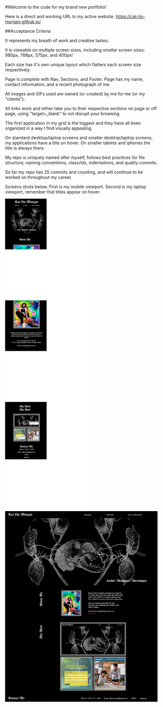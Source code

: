 #Welcome to the code for my brand new portfolio!

Here is a direct and working URL to my active website.
https://cat-lin-morgan.github.io/

##Acceptance Criteria

It represents my breath of work and creative tastes.

It is viewable on multiple screen sizes, including smaller screen sizes: 980px, 768px, 575px, and 400px!

Each size has it's own unique layout which flatters each screen size respectively. 

Page is complete with Nav, Sections, and Footer.
Page has my name, contact information, and a recent photograph of me.

All images and GIFs used are owned (or created) by me for me (or my "clients").

All links work and either take you to their respective sections on page or off page, using "target=_blank" to not disrupt your browsing.

The first application in my grid is the biggest and they have all been organized in a way I find visually appealing.

On standard desktop/laptop screens and smaller desktop/laptop screens, my applications have a title on hover. On smaller tablets and iphones the title is always there.

My repo is uniquely named after myself, follows best practices for file structure, naming conventions, class/ids, indentations, and quality commits.

So far my repo has 25 commits and counting, and will continue to be worked on throughout my career. 

Screens shots below. First is my mobile viewport. Second is my laptop viewport, remember that titles appear on hover.

<img src="./assets/images/mobilescreenshot.png" />

<img src="./assets/images/desktopscreenshot.png" />

